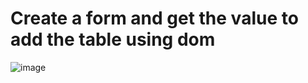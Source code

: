 <h1>Create a form and get the value to add the table using dom</h1>


![image](https://github.com/BALAJINR2023/DOM-FORM/assets/151283720/1d039964-86a5-4904-824d-cb2854e999e0)
